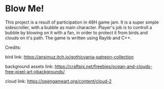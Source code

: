 # Blow Me!

This project is a result of participation in 48H game jam. It is a super simple sidescroller, with a bubble as main character. Player's job is to controll a bubble by blowing on it with a fan, in order to protect it from birds and clouds on it's path. 
The game is written using Raylib and C++.

Credits:

bird link: https://ansimuz.itch.io/gothicvania-patreon-collection

background assets link: https://craftpix.net/freebies/ocean-and-clouds-free-pixel-art->backgrounds/

cloud link: https://opengameart.org/content/cloud-2

